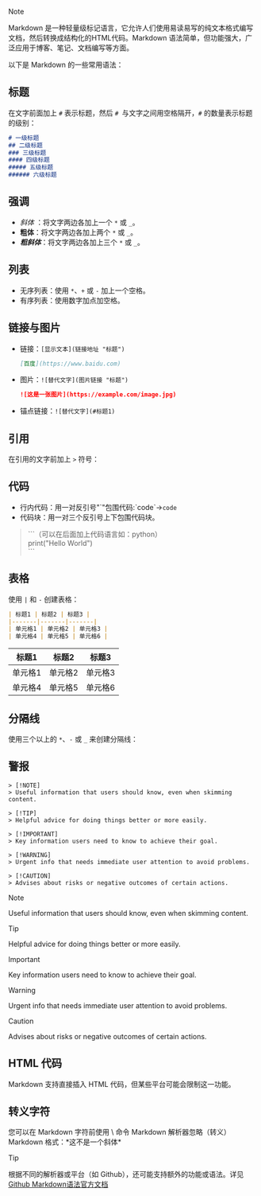 > [!NOTE]
>Markdown 是一种轻量级标记语言，它允许人们使用易读易写的纯文本格式编写文档，然后转换成结构化的HTML代码。Markdown 语法简单，但功能强大，广泛应用于博客、笔记、文档编写等方面。  

以下是 Markdown 的一些常用语法：

## 标题

在文字前面加上 `#` 表示标题，然后 `# `与文字之间用空格隔开，`#` 的数量表示标题的级别：

```md
# 一级标题
## 二级标题
### 三级标题
#### 四级标题
##### 五级标题
###### 六级标题
```

## 强调

-   _斜体_ ：将文字两边各加上一个 `*` 或 `_`。
-   **粗体**：将文字两边各加上两个 `*` 或 `_`。
-   _**粗斜体**_：将文字两边各加上三个 `*` 或 `_`。

## 列表

-   无序列表：使用 `*`、`+` 或 `-` 加上一个空格。
-   有序列表：使用数字加点加空格。

## 链接与图片

-   链接：`[显示文本](链接地址 "标题")`

    ```md
    [百度](https://www.baidu.com)
    ```

-   图片：`![替代文字](图片链接 "标题")`
    
    ```md
    ![这是一张图片](https://example.com/image.jpg)
    ```

-   锚点链接：`![替代文字](#标题1)`

## 引用

在引用的文字前加上 `>` 符号：

## 代码

-   行内代码：用一对反引号"\`"包围代码:\`code\`→`code`
-   代码块：用一对三个反引号上下包围代码块。

> \`\`\`（可以在后面加上代码语言如：python）  
> print("Hello World")  
> \`\`\`

## 表格

使用 `|` 和 `-` 创建表格：

```md
| 标题1 | 标题2 | 标题3 |
|-------|-------|-------|
| 单元格1 | 单元格2 | 单元格3 |
| 单元格4 | 单元格5 | 单元格6 |
```

| 标题1 | 标题2 | 标题3 |
| --- | --- | --- |
| 单元格1 | 单元格2 | 单元格3 |
| 单元格4 | 单元格5 | 单元格6 |

## 分隔线

使用三个以上的 `*`、`-` 或 `_` 来创建分隔线：

## 警报
```
> [!NOTE]
> Useful information that users should know, even when skimming content.

> [!TIP]
> Helpful advice for doing things better or more easily.

> [!IMPORTANT]
> Key information users need to know to achieve their goal.

> [!WARNING]
> Urgent info that needs immediate user attention to avoid problems.

> [!CAUTION]
> Advises about risks or negative outcomes of certain actions.
```

> [!NOTE]
> Useful information that users should know, even when skimming content.

> [!TIP]
> Helpful advice for doing things better or more easily.

> [!IMPORTANT]
> Key information users need to know to achieve their goal.

> [!WARNING]
> Urgent info that needs immediate user attention to avoid problems.

> [!CAUTION]
> Advises about risks or negative outcomes of certain actions.


## HTML 代码

Markdown 支持直接插入 HTML 代码，但某些平台可能会限制这一功能。

## 转义字符

您可以在 Markdown 字符前使用 \\ 命令 Markdown 解析器忽略（转义）Markdown 格式：\*这不是一个斜体\*
 

> [!TIP]
> 根据不同的解析器或平台（如 Github），还可能支持额外的功能或语法。详见[Github Markdown语法官方文档](https://docs.github.com/zh/get-started/writing-on-github/getting-started-with-writing-and-formatting-on-github/basic-writing-and-formatting-syntax)